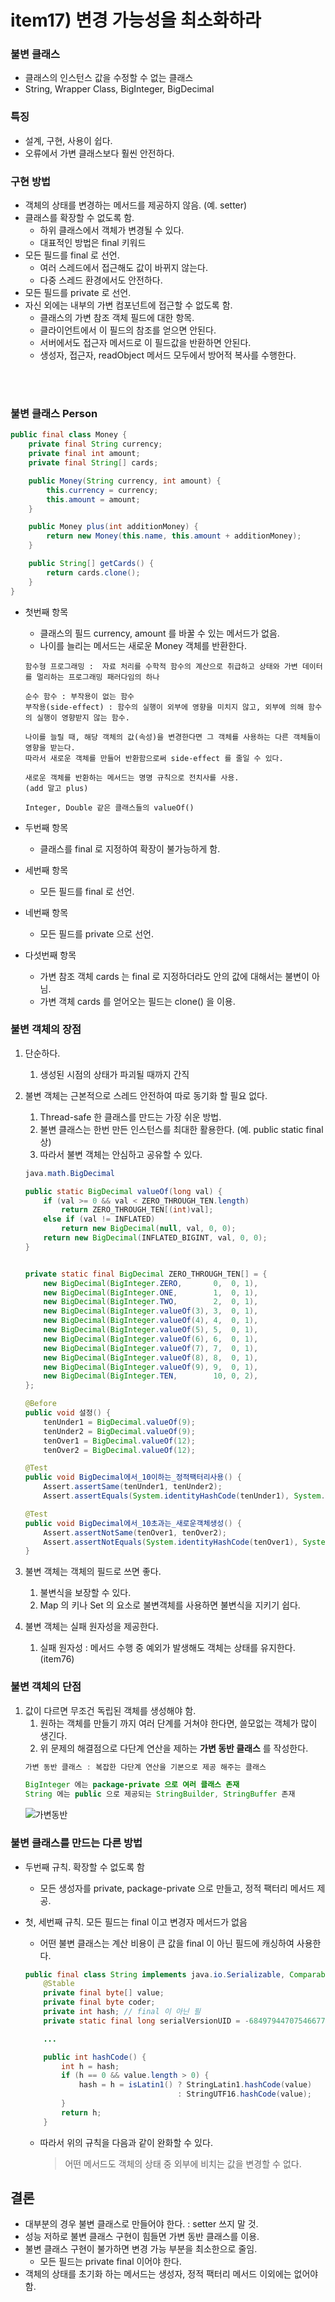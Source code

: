 # item17) 변경 가능성을 최소화하라

### 불변 클래스
 - 클래스의 인스턴스 값을 수정할 수 없는 클래스
 - String, Wrapper Class, BigInteger, BigDecimal
 
### 특징
 - 설계, 구현, 사용이 쉽다.
 - 오류에서 가변 클래스보다 훨씬 안전하다.
 
### 구현 방법
 - 객체의 상태를 변경하는 메서드를 제공하지 않음. (예. setter)
 - 클래스를 확장할 수 없도록 함.
   - 하위 클래스에서 객체가 변경될 수 있다.
   - 대표적인 방법은 final 키워드
 - 모든 필드를 final 로 선언.
   - 여러 스레드에서 접근해도 값이 바뀌지 않는다.
   - 다중 스레드 환경에서도 안전하다.
 - 모든 필드를 private 로 선언.
 - 자신 외에는 내부의 가변 컴포넌트에 접근할 수 없도록 함.
   - 클래스의 가변 참조 객체 필드에 대한 항목.
   - 클라이언트에서 이 필드의 참조를 얻으면 안된다.
   - 서버에서도 접근자 메서드로 이 필드값을 반환하면 안된다.
   - 생성자, 접근자, readObject 메서드 모두에서 방어적 복사를 수행한다.
   

<br>
<br>

   
### 불변 클래스 Person

```java
public final class Money {
    private final String currency;
    private final int amount;
    private final String[] cards;

    public Money(String currency, int amount) {
        this.currency = currency;
        this.amount = amount;
    }

    public Money plus(int additionMoney) {
        return new Money(this.name, this.amount + additionMoney);
    }

    public String[] getCards() {
        return cards.clone();
    }
}
```

 - 첫번째 항목
   - 클래스의 필드 currency, amount 를 바꿀 수 있는 메서드가 없음.
   - 나이를 늘리는 메서드는 새로운 Money 객체를 반환한다.
   
   ```
   함수형 프로그래밍 :  자료 처리를 수학적 함수의 계산으로 취급하고 상태와 가변 데이터를 멀리하는 프로그래밍 패러다임의 하나
   
   순수 함수 : 부작용이 없는 함수
   부작용(side-effect) : 함수의 실행이 외부에 영향을 미치지 않고, 외부에 의해 함수의 실행이 영향받지 않는 함수.
   
   나이를 늘릴 때, 해당 객체의 값(속성)을 변경한다면 그 객체를 사용하는 다른 객체들이 영향을 받는다.
   따라서 새로운 객체를 만들어 반환함으로써 side-effect 를 줄일 수 있다.
   ```
   ```
   새로운 객체를 반환하는 메서드는 명명 규칙으로 전치사를 사용.
   (add 말고 plus)
   
   Integer, Double 같은 클래스들의 valueOf() 
   ```
 
 - 두번째 항목
   - 클래스를 final 로 지정하여 확장이 불가능하게 함.
 
 - 세번째 항목
   - 모든 필드를 final 로 선언.
 
 - 네번째 항목
   - 모든 필드를 private 으로 선언.
   
 - 다섯번째 항목
   - 가변 참조 객체 cards 는 final 로 지정하더라도 안의 값에 대해서는 불변이 아님.
   - 가변 객체 cards 를 얻어오는 필드는 clone() 을 이용.

   
   
### 불변 객체의 장점
  1. 단순하다.
     1. 생성된 시점의 상태가 파괴될 때까지 간직
  1. 불변 객체는 근본적으로 스레드 안전하여 따로 동기화 할 필요 없다.
     1. Thread-safe 한 클래스를 만드는 가장 쉬운 방법.
     1. 불변 클래스는 한번 만든 인스턴스를 최대한 활용한다. (예. public static final 상)
     1. 따라서 불변 객체는 안심하고 공유할 수 있다.
     
     ```java
     java.math.BigDecimal
     
     public static BigDecimal valueOf(long val) {
         if (val >= 0 && val < ZERO_THROUGH_TEN.length)
             return ZERO_THROUGH_TEN[(int)val];
         else if (val != INFLATED)
             return new BigDecimal(null, val, 0, 0);
         return new BigDecimal(INFLATED_BIGINT, val, 0, 0);
     }
     
     
     private static final BigDecimal ZERO_THROUGH_TEN[] = {
         new BigDecimal(BigInteger.ZERO,       0,  0, 1),
         new BigDecimal(BigInteger.ONE,        1,  0, 1),
         new BigDecimal(BigInteger.TWO,        2,  0, 1),
         new BigDecimal(BigInteger.valueOf(3), 3,  0, 1),
         new BigDecimal(BigInteger.valueOf(4), 4,  0, 1),
         new BigDecimal(BigInteger.valueOf(5), 5,  0, 1),
         new BigDecimal(BigInteger.valueOf(6), 6,  0, 1),
         new BigDecimal(BigInteger.valueOf(7), 7,  0, 1),
         new BigDecimal(BigInteger.valueOf(8), 8,  0, 1),
         new BigDecimal(BigInteger.valueOf(9), 9,  0, 1),
         new BigDecimal(BigInteger.TEN,        10, 0, 2),
     };
     ```
     ```java
     @Before
     public void 설정() {
         tenUnder1 = BigDecimal.valueOf(9);
         tenUnder2 = BigDecimal.valueOf(9);
         tenOver1 = BigDecimal.valueOf(12);
         tenOver2 = BigDecimal.valueOf(12);
     
     @Test
     public void BigDecimal에서_10이하는_정적팩터리사용() {
         Assert.assertSame(tenUnder1, tenUnder2);
         Assert.assertEquals(System.identityHashCode(tenUnder1), System.identityHashCode(tenUnder2));
     
     @Test
     public void BigDecimal에서_10초과는_새로운객체생성() {
         Assert.assertNotSame(tenOver1, tenOver2);
         Assert.assertNotEquals(System.identityHashCode(tenOver1), System.identityHashCode(tenOver2));
     }
     ```
  1. 불변 객체는 객체의 필드로 쓰면 좋다.
     1. 불변식을 보장할 수 있다.
     1. Map 의 키나 Set 의 요소로 불변객체를 사용하면 불변식을 지키기 쉽다.
  1. 불변 객체는 실패 원자성을 제공한다.
     1. 실패 원자성 : 메서드 수행 중 예외가 발생해도 객체는 상태를 유지한다. (item76)
     
     
### 불변 객체의 단점
 1. 값이 다르면 무조건 독립된 객체를 생성해야 함.
    1. 원하는 객체를 만들기 까지 여러 단계를 거쳐야 한다면, 쓸모없는 객체가 많이 생긴다.
    1. 위 문제의 해결점으로 다단계 연산을 제하는 **가변 동반 클래스** 를 작성한다.
    ```java
    가변 동반 클래스 : 복잡한 다단계 연산을 기본으로 제공 해주는 클래스
    
    BigInteger 에는 package-private 으로 여러 클래스 존재
    String 에는 public 으로 제공되는 StringBuilder, StringBuffer 존재
    ```
    ![가변동반](./img/companion.png)
    
### 불변 클래스를 만드는 다른 방법
 - 두번째 규칙. 확장할 수 없도록 함
   - 모든 생성자를 private, package-private 으로 만들고, 정적 팩터리 메서드 제공.
   
 - 첫, 세번째 규칙. 모든 필드는 final 이고 변경자 메서드가 없음
   - 어떤 불변 클래스는 계산 비용이 큰 값을 final 이 아닌 필드에 캐싱하여 사용한다.
   ```java
   public final class String implements java.io.Serializable, Comparable<String>, CharSequence {
       @Stable
       private final byte[] value;
       private final byte coder;
       private int hash; // final 이 아닌 필
       private static final long serialVersionUID = -6849794470754667710L;
   
       ...
   
       public int hashCode() {
           int h = hash;
           if (h == 0 && value.length > 0) {
               hash = h = isLatin1() ? StringLatin1.hashCode(value)
                                     : StringUTF16.hashCode(value);
           }
           return h;
       }
   ```
   - 따라서 위의 규칙을 다음과 같이 완화할 수 있다.
      >어떤 메서드도 객체의 상태 중 외부에 비치는 값을 변경할 수 없다.
   
   
## 결론
 - 대부분의 경우 불변 클래스로 만들어야 한다. : setter 쓰지 말 것.
 - 성능 저하로 불변 클래스 구현이 힘들면 가변 동반 클래스를 이용.
 - 불변 클래스 구현이 불가하면 변경 가능 부분을 최소한으로 줄임.
   - 모든 필드는 private final 이어야 한다.
 - 객체의 상태를 초기화 하는 메서드는 생성자, 정적 팩터리 메서드 이외에는 없어야 함.
